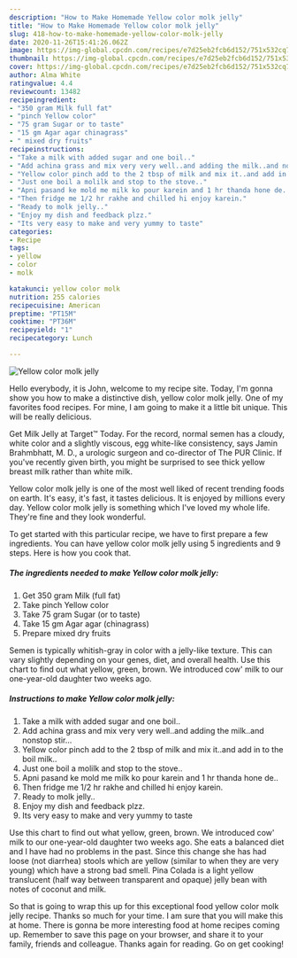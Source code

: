 ```yaml
---
description: "How to Make Homemade Yellow color molk jelly"
title: "How to Make Homemade Yellow color molk jelly"
slug: 418-how-to-make-homemade-yellow-color-molk-jelly
date: 2020-11-26T15:41:26.062Z
image: https://img-global.cpcdn.com/recipes/e7d25eb2fcb6d152/751x532cq70/yellow-color-molk-jelly-recipe-main-photo.jpg
thumbnail: https://img-global.cpcdn.com/recipes/e7d25eb2fcb6d152/751x532cq70/yellow-color-molk-jelly-recipe-main-photo.jpg
cover: https://img-global.cpcdn.com/recipes/e7d25eb2fcb6d152/751x532cq70/yellow-color-molk-jelly-recipe-main-photo.jpg
author: Alma White
ratingvalue: 4.4
reviewcount: 13482
recipeingredient:
- "350 gram Milk full fat"
- "pinch Yellow color"
- "75 gram Sugar or to taste"
- "15 gm Agar agar chinagrass"
- " mixed dry fruits"
recipeinstructions:
- "Take a milk with added sugar and one boil.."
- "Add achina grass and mix very very well..and adding the milk..and nonstop stir..."
- "Yellow color pinch add to the 2 tbsp of milk and mix it..and add in to the boil milk.."
- "Just one boil a molilk and stop to the stove.."
- "Apni pasand ke mold me milk ko pour karein and 1 hr thanda hone de.."
- "Then fridge me 1/2 hr rakhe and chilled hi enjoy karein."
- "Ready to molk jelly.."
- "Enjoy my dish and feedback plzz."
- "Its very easy to make and very yummy to taste"
categories:
- Recipe
tags:
- yellow
- color
- molk

katakunci: yellow color molk 
nutrition: 255 calories
recipecuisine: American
preptime: "PT15M"
cooktime: "PT36M"
recipeyield: "1"
recipecategory: Lunch

---
```



![Yellow color molk jelly](https://img-global.cpcdn.com/recipes/e7d25eb2fcb6d152/751x532cq70/yellow-color-molk-jelly-recipe-main-photo.jpg)

Hello everybody, it is John, welcome to my recipe site. Today, I'm gonna show you how to make a distinctive dish, yellow color molk jelly. One of my favorites food recipes. For mine, I am going to make it a little bit unique. This will be really delicious.

Get Milk Jelly at Target™ Today. For the record, normal semen has a cloudy, white color and a slightly viscous, egg white-like consistency, says Jamin Brahmbhatt, M. D., a urologic surgeon and co-director of The PUR Clinic. If you&#39;ve recently given birth, you might be surprised to see thick yellow breast milk rather than white milk.

Yellow color molk jelly is one of the most well liked of recent trending foods on earth. It's easy, it's fast, it tastes delicious. It is enjoyed by millions every day. Yellow color molk jelly is something which I've loved my whole life. They're fine and they look wonderful.


To get started with this particular recipe, we have to first prepare a few ingredients. You can have yellow color molk jelly using 5 ingredients and 9 steps. Here is how you cook that.

<!--inarticleads1-->

##### The ingredients needed to make Yellow color molk jelly:

1. Get 350 gram Milk (full fat)
1. Take pinch Yellow color
1. Take 75 gram Sugar (or to taste)
1. Take 15 gm Agar agar (chinagrass)
1. Prepare  mixed dry fruits


Semen is typically whitish-gray in color with a jelly-like texture. This can vary slightly depending on your genes, diet, and overall health. Use this chart to find out what yellow, green, brown. We introduced cow&#39; milk to our one-year-old daughter two weeks ago. 

<!--inarticleads2-->

##### Instructions to make Yellow color molk jelly:

1. Take a milk with added sugar and one boil..
1. Add achina grass and mix very very well..and adding the milk..and nonstop stir...
1. Yellow color pinch add to the 2 tbsp of milk and mix it..and add in to the boil milk..
1. Just one boil a molilk and stop to the stove..
1. Apni pasand ke mold me milk ko pour karein and 1 hr thanda hone de..
1. Then fridge me 1/2 hr rakhe and chilled hi enjoy karein.
1. Ready to molk jelly..
1. Enjoy my dish and feedback plzz.
1. Its very easy to make and very yummy to taste


Use this chart to find out what yellow, green, brown. We introduced cow&#39; milk to our one-year-old daughter two weeks ago. She eats a balanced diet and I have had no problems in the past. Since this change she has had loose (not diarrhea) stools which are yellow (similar to when they are very young) which have a strong bad smell. Pina Colada is a light yellow translucent (half way between transparent and opaque) jelly bean with notes of coconut and milk. 

So that is going to wrap this up for this exceptional food yellow color molk jelly recipe. Thanks so much for your time. I am sure that you will make this at home. There is gonna be more interesting food at home recipes coming up. Remember to save this page on your browser, and share it to your family, friends and colleague. Thanks again for reading. Go on get cooking!
